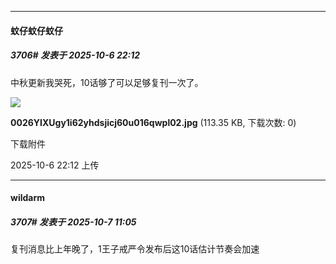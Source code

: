 ﻿
*****

####  蚊仔蚊仔蚊仔  
##### 3706#       发表于 2025-10-6 22:12

中秋更新我哭死，10话够了可以足够复刊一次了。

<img src="https://img.stage1st.com/forum/202510/06/221211fcnzjcjjh7lj7hla.jpg" referrerpolicy="no-referrer">

<strong>0026YIXUgy1i62yhdsjicj60u016qwpl02.jpg</strong> (113.35 KB, 下载次数: 0)

下载附件

2025-10-6 22:12 上传


*****

####  wildarm  
##### 3707#       发表于 2025-10-7 11:05

复刊消息比上年晚了，1王子戒严令发布后这10话估计节奏会加速

